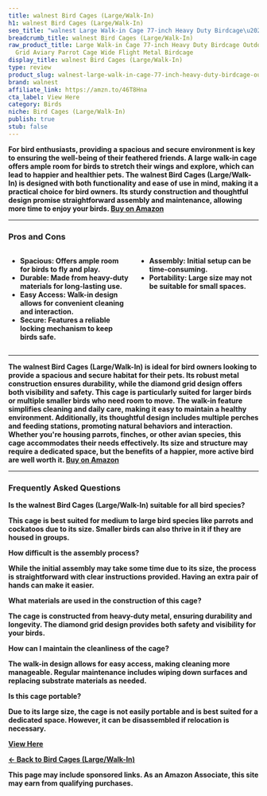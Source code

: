 ```yaml
---
title: walnest Bird Cages (Large/Walk-In)
h1: walnest Bird Cages (Large/Walk-In)
seo_title: "walnest Large Walk-in Cage 77-inch Heavy Duty Birdcage\u2026"
breadcrumb_title: walnest Bird Cages (Large/Walk-In)
raw_product_title: Large Walk-in Cage 77-inch Heavy Duty Birdcage Outdoor Diamond
  Grid Aviary Parrot Cage Wide Flight Metal Birdcage
display_title: walnest Bird Cages (Large/Walk-In)
type: review
product_slug: walnest-large-walk-in-cage-77-inch-heavy-duty-birdcage-outdoor-diamond-1dc9f008
brand: walnest
affiliate_link: https://amzn.to/46T8Hna
cta_label: View Here
category: Birds
niche: Bird Cages (Large/Walk-In)
publish: true
stub: false
---
```


<div id="intro" class="full-width">
  <p><strong>For bird enthusiasts, providing a spacious and secure environment is key to ensuring the well-being of their feathered friends. A large walk-in cage offers ample room for birds to stretch their wings and explore, which can lead to happier and healthier pets. The walnest Bird Cages (Large/Walk-In) is designed with both functionality and ease of use in mind, making it a practical choice for bird owners. Its sturdy construction and thoughtful design promise straightforward assembly and maintenance, allowing more time to enjoy your birds. <a href="https://amzn.to/46T8Hna" rel="nofollow sponsored noopener" target="_blank"><strong>Buy on Amazon</strong></a></p>
</div>

<hr />
<h3 id="pros-cons">Pros and Cons</h3>
<div class="pc-grid" style="display:grid;grid-template-columns:1fr 1fr;gap:16px;">
  <ul>
    <li><strong>Spacious:</strong> Offers ample room for birds to fly and play.</li>
    <li><strong>Durable:</strong> Made from heavy-duty materials for long-lasting use.</li>
    <li><strong>Easy Access:</strong> Walk-in design allows for convenient cleaning and interaction.</li>
    <li><strong>Secure:</strong> Features a reliable locking mechanism to keep birds safe.</li>
  </ul>
  <ul>
    <li><strong>Assembly:</strong> Initial setup can be time-consuming.</li>
    <li><strong>Portability:</strong> Large size may not be suitable for small spaces.</li>
  </ul>
</div>
<hr />

<div class="full-width">
  <p>The walnest Bird Cages (Large/Walk-In) is ideal for bird owners looking to provide a spacious and secure habitat for their pets. Its robust metal construction ensures durability, while the diamond grid design offers both visibility and safety. This cage is particularly suited for larger birds or multiple smaller birds who need room to move. The walk-in feature simplifies cleaning and daily care, making it easy to maintain a healthy environment. Additionally, its thoughtful design includes multiple perches and feeding stations, promoting natural behaviors and interaction. Whether you're housing parrots, finches, or other avian species, this cage accommodates their needs effectively. Its size and structure may require a dedicated space, but the benefits of a happier, more active bird are well worth it. <a href="https://amzn.to/46T8Hna" rel="nofollow sponsored noopener" target="_blank"><strong>Buy on Amazon</strong></a></p>
</div>

<hr />
<h3 id="faqs">Frequently Asked Questions</h3>

<p><strong>Is the walnest Bird Cages (Large/Walk-In) suitable for all bird species?</strong></p>
<p>This cage is best suited for medium to large bird species like parrots and cockatoos due to its size. Smaller birds can also thrive in it if they are housed in groups.</p>

<p><strong>How difficult is the assembly process?</strong></p>
<p>While the initial assembly may take some time due to its size, the process is straightforward with clear instructions provided. Having an extra pair of hands can make it easier.</p>

<p><strong>What materials are used in the construction of this cage?</strong></p>
<p>The cage is constructed from heavy-duty metal, ensuring durability and longevity. The diamond grid design provides both safety and visibility for your birds.</p>

<p><strong>How can I maintain the cleanliness of the cage?</strong></p>
<p>The walk-in design allows for easy access, making cleaning more manageable. Regular maintenance includes wiping down surfaces and replacing substrate materials as needed.</p>

<p><strong>Is this cage portable?</strong></p>
<p>Due to its large size, the cage is not easily portable and is best suited for a dedicated space. However, it can be disassembled if relocation is necessary.</p>
<p><a class="btn" href="https://amzn.to/46T8Hna" target="_blank" rel="nofollow sponsored noopener">View Here</a></p>
<p><a href="/roundups/birds/bird-cages-large-walk-in-/">← Back to Bird Cages (Large/Walk-In)</a></p>
<aside class="disclosure">This page may include sponsored links. As an Amazon Associate, this site may earn from qualifying purchases.</aside>
